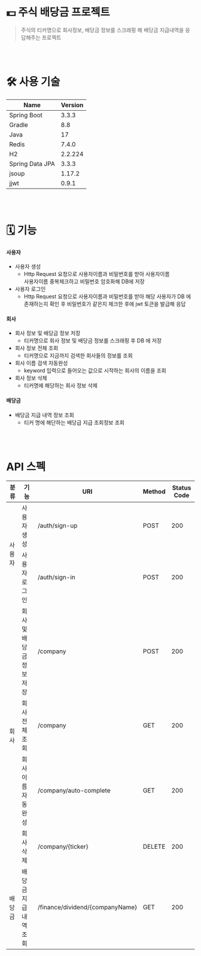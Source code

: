 # 💵 주식 배당금 프로젝트
  > 주식의 티커명으로 회사정보, 배당금 정보를 스크래핑 해 배당금 지급내역을 응답해주는 프로젝트 
<br>
<br>

# 🛠️ 사용 기술
<table>
  <thead>
    <th>Name</th>
    <th>Version</th>
  </thead>
  <tbody>
    <tr>
      <td>Spring Boot</td>
      <td>3.3.3</td>
    </tr>
    <tr>
      <td>Gradle</td>
      <td>8.8</td>
    </tr>
    <tr>
      <td>Java</td>
      <td>17</td>
    </tr>
    <tr>
      <td>Redis</td>
      <td>7.4.0</td>
    </tr> 
    <tr>
      <td>H2</td>
      <td>2.2.224</td>
    </tr>    
    <tr>
      <td>Spring Data JPA</td>
      <td>3.3.3</td>
    </tr>  
    <tr>
      <td>jsoup</td>
      <td>1.17.2</td>
    </tr>
    <tr>
      <td>jjwt</td>
      <td>0.9.1</td>
    </tr>
  </tbody>
</table>

<br>
<br>

# 🗓️ 기능
#### 사용자
  - 사용자 생성
    - Http Request 요청으로 사용자이름과 비밀번호를 받아 사용자이름 <br>
              사용자이름 중복체크하고 비밀번호 암호화해 DB에 저장
  - 사용자 로그인
    - Http Request 요청으로 사용자이름과 비밀번호를 받아 해당 사용자가 DB 에 <br>
                존재하는지 확인 후 비밀번호가 같은지 체크한 후에 jwt 토큰을 발급해 응답
    
#### 회사
  - 회사 정보 및 배당금 정보 저장
    - 티커명으로 회사 정보 및 배당금 정보를 스크래핑 후 DB 에 저장
  - 회사 정보 전체 조회
    - 티커명으로 지금까지 검색한 회사들의 정보를 조회
  - 회사 이름 검색 자동완성
    - keyword 입력으로 들어오는 값으로 시작하는 회사의 이름을 조회
  - 회사 정보 삭제
    - 티커명에 해당하는 회사 정보 삭제

#### 배당금
  - 배당금 지급 내역 정보 조회
    - 티커 명에 해단하는 배당급 지급 조회정보 조회
  
<br>
<br>

# API 스펙
<table>
  <thead>
    <th>분류</th>
    <th>기능</th>
    <th>URI</th>
    <th>Method</th>
    <th>Status Code</th>
  </thead>
  <tbody>
    <tr>
      <td rowspan="2">사용자</td>
      <td>사용자 생성</td>
      <td>/auth/sign-up</td>
      <td>POST</td>
      <td>200</td>
    </tr>
    <tr>
      <td>사용자 로그인</td>
      <td>/auth/sign-in</td>
      <td>POST</td>
      <td>200</td>
    </tr>
    <tr>
      <td rowspan="4">회사</td>
      <td>회사 및 배당금 정보 저장</td>
      <td>/company</td>
      <td>POST</td>
      <td>200</td>
    </tr>
    <tr>
      <td>회사 전체 조회</td>
      <td>/company</td>
      <td>GET</td>
      <td>200</td>
    </tr>
    <tr>
      <td>회사 이름 자동 완성</td>
      <td>/company/auto-complete</td>
      <td>GET</td>
      <td>200</td>
    </tr>
    <tr>
      <td>회사 삭제</td>
      <td>/company/{ticker}</td>
      <td>DELETE</td>
      <td>200</td>
    </tr>
    <tr>
      <td>배당금</td>
      <td>배당금 지급 내역 조회</td>
      <td>/finance/dividend/{companyName}</td>
      <td>GET</td>
      <td>200</td>
    </tr>
  </tbody>
</table>

<br>
<br>
